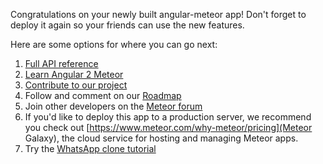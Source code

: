 Congratulations on your newly built angular-meteor app! Don't forget to deploy it again so your friends can use the new features.

Here are some options for where you can go next:

1. [Full API reference](/api)
2. [Learn Angular 2 Meteor](/tutorials/socially/angular2/bootstrapping)
3. [Contribute to our project](https://github.com/Urigo/angular-meteor#contributing)
4. Follow and comment on our [Roadmap](https://trello.com/b/Wj9U0ulk/angular-meteor)
5. Join other developers on the [Meteor forum](https://forums.meteor.com/)
6. If you'd like to deploy this app to a production server, we recommend you check out [https://www.meteor.com/why-meteor/pricing](Meteor Galaxy), the cloud service for hosting and managing Meteor apps.
7. Try the [WhatsApp clone tutorial](/tutorials/whatsapp/)
